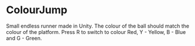 # ColourJump
Small endless runner made in Unity.
The colour of the ball should match the colour of the platform.
Press R to switch to colour Red, Y - Yellow, B - Blue and G - Green.
